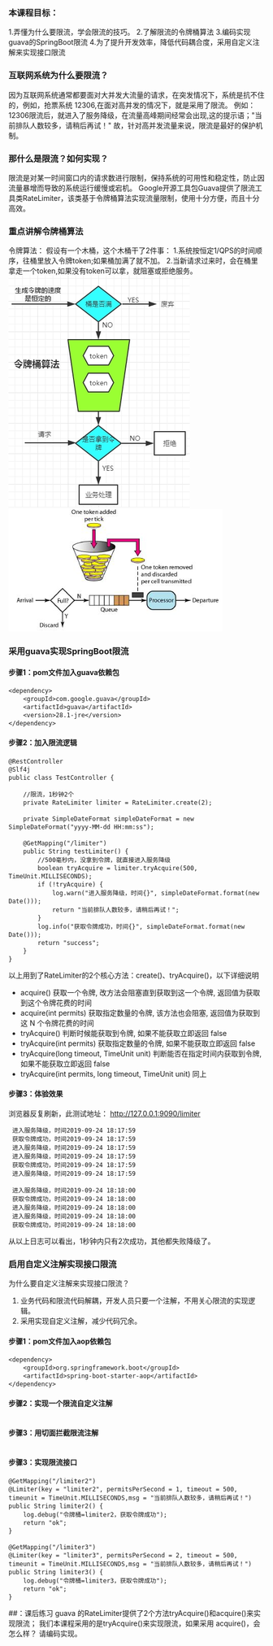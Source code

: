 
### 本课程目标：
1.弄懂为什么要限流，学会限流的技巧。
2.了解限流的令牌桶算法
3.编码实现guava的SpringBoot限流
4.为了提升开发效率，降低代码耦合度，采用自定义注解来实现接口限流

### 互联网系统为什么要限流？
因为互联网系统通常都要面对大并发大流量的请求，在突发情况下，系统是抗不住的，例如，抢票系统 12306,在面对高并发的情况下，就是采用了限流。
例如：12306限流后，就进入了服务降级，在流量高峰期间经常会出现,这的提示语；"当前排队人数较多，请稍后再试！"
故，针对高并发流量来说，限流是最好的保护机制。

### 那什么是限流？如何实现？
限流是对某一时间窗口内的请求数进行限制，保持系统的可用性和稳定性，防止因流量暴增而导致的系统运行缓慢或宕机。
Google开源工具包Guava提供了限流工具类RateLimiter，该类基于令牌桶算法实现流量限制，使用十分方便，而且十分高效。

### 重点讲解令牌桶算法
令牌算法：
假设有一个木桶，这个木桶干了2件事：
1.系统按恒定1/QPS的时间顺序，往桶里放入令牌token;如果桶加满了就不加。
2.当新请求过来时，会在桶里拿走一个token,如果没有token可以拿，就阻塞或拒绝服务。
![image](https://github.com/agan-java/images/blob/master/limiter/01.png?raw=true)
![image](https://github.com/agan-java/images/blob/master/limiter/02.jpg?raw=true)
### 采用guava实现SpringBoot限流
#### 步骤1：pom文件加入guava依赖包
```
<dependency>
    <groupId>com.google.guava</groupId>
    <artifactId>guava</artifactId>
    <version>28.1-jre</version>
</dependency>
```
#### 步骤2：加入限流逻辑
```
@RestController
@Slf4j
public class TestController {

    //限流，1秒钟2个
    private RateLimiter limiter = RateLimiter.create(2);

    private SimpleDateFormat simpleDateFormat = new SimpleDateFormat("yyyy-MM-dd HH:mm:ss");

    @GetMapping("/limiter")
    public String testLimiter() {
        //500毫秒内，没拿到令牌，就直接进入服务降级
        boolean tryAcquire = limiter.tryAcquire(500, TimeUnit.MILLISECONDS);
        if (!tryAcquire) {
            log.warn("进入服务降级，时间{}", simpleDateFormat.format(new Date()));
            return "当前排队人数较多，请稍后再试！";
        }
        log.info("获取令牌成功，时间{}", simpleDateFormat.format(new Date()));
        return "success";
    }
}
```
以上用到了RateLimiter的2个核心方法：create()、tryAcquire()，以下详细说明
- acquire()	             获取一个令牌, 改方法会阻塞直到获取到这一个令牌, 返回值为获取到这个令牌花费的时间
- acquire(int permits)	 获取指定数量的令牌, 该方法也会阻塞, 返回值为获取到这 N 个令牌花费的时间
- tryAcquire()	         判断时候能获取到令牌, 如果不能获取立即返回 false
- tryAcquire(int permits)	获取指定数量的令牌, 如果不能获取立即返回 false
- tryAcquire(long timeout, TimeUnit unit)	判断能否在指定时间内获取到令牌, 如果不能获取立即返回 false
- tryAcquire(int permits, long timeout, TimeUnit unit)	同上

#### 步骤3：体验效果
浏览器反复刷新，此测试地址： http://127.0.0.1:9090/limiter
```
 进入服务降级，时间2019-09-24 18:17:59
 获取令牌成功，时间2019-09-24 18:17:59
 进入服务降级，时间2019-09-24 18:17:59
 进入服务降级，时间2019-09-24 18:17:59
 获取令牌成功，时间2019-09-24 18:17:59
 进入服务降级，时间2019-09-24 18:17:59

 进入服务降级，时间2019-09-24 18:18:00
 获取令牌成功，时间2019-09-24 18:18:00
 进入服务降级，时间2019-09-24 18:18:00
 进入服务降级，时间2019-09-24 18:18:00
 获取令牌成功，时间2019-09-24 18:18:00
```
从以上日志可以看出，1秒钟内只有2次成功，其他都失败降级了。

### 启用自定义注解实现接口限流
为什么要自定义注解来实现接口限流？
1. 业务代码和限流代码解耦，开发人员只要一个注解，不用关心限流的实现逻辑。
1. 采用实现自定义注解，减少代码冗余。
#### 步骤1：pom文件加入aop依赖包
```
<dependency>
    <groupId>org.springframework.boot</groupId>
    <artifactId>spring-boot-starter-aop</artifactId>
</dependency>
```
#### 步骤2：实现一个限流自定义注解
```

```
#### 步骤3：用切面拦截限流注解
```

```
#### 步骤3：实现限流接口
```
@GetMapping("/limiter2")
@Limiter(key = "limiter2", permitsPerSecond = 1, timeout = 500, timeunit = TimeUnit.MILLISECONDS,msg = "当前排队人数较多，请稍后再试！")
public String limiter2() {
    log.debug("令牌桶=limiter2，获取令牌成功");
    return "ok";
}

@GetMapping("/limiter3")
@Limiter(key = "limiter3", permitsPerSecond = 2, timeout = 500, timeunit = TimeUnit.MILLISECONDS,msg = "当前排队人数较多，请稍后再试！")
public String limiter3() {
    log.debug("令牌桶=limiter3，获取令牌成功");
    return "ok";
}
```
##：课后练习
guava 的RateLimiter提供了2个方法tryAcquire()和acquire()来实现限流；
我们本课程采用的是tryAcquire()来实现限流，如果采用 acquire()，会怎么样？ 请编码实现。